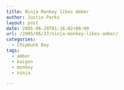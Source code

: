 ```yaml
---
title: Ninja Monkey likes Amber
author: Justin Parks
layout: post
date: 2005-06-28T01:16:02+00:00
url: /2005/06/27/ninja-monkey-likes-amber/
categories:
  - Chipmunk Bay
tags:
  - amber
  - kaigon
  - monkey
  - ninja

---
```

